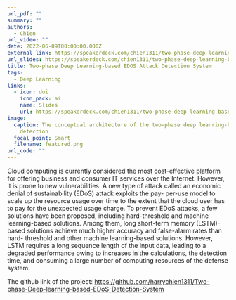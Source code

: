 ```yaml
---
url_pdf: ""
summary: ""
authors:
  - Chien
url_video: ""
date: 2022-06-09T00:00:00.000Z
external_link: https://speakerdeck.com/chien1311/two-phase-deep-learning-based-edos-attack-detection-system
url_slides: https://speakerdeck.com/chien1311/two-phase-deep-learning-based-edos-attack-detection-system
title: Two-phase Deep Learning-based EDOS Attack Detection System
tags:
  - Deep Learning
links:
  - icon: doi
    icon_pack: ai
    name: Slides
    url: https://speakerdeck.com/chien1311/two-phase-deep-learning-based-edos-attack-detection-system
image:
  caption: The conceptual architecture of the two-phase deep leanring-based EDoS
    detection
  focal_point: Smart
  filename: featured.png
url_code: ""
---
```

Cloud computing is currently considered the most cost-effective platform for offering
business and consumer IT services over the Internet. However, it is prone to new vulnerabilities.
A new type of attack called an economic denial of sustainability (EDoS) attack exploits the pay-
per-use model to scale up the resource usage over time to the extent that the cloud user has to pay
for the unexpected usage charge. To prevent EDoS attacks, a few solutions have been proposed,
including hard-threshold and machine learning-based solutions. Among them, long short-term
memory (LSTM)-based solutions achieve much higher accuracy and false-alarm rates than hard-
threshold and other machine learning-based solutions. However, LSTM requires a long sequence
length of the input data, leading to a degraded performance owing to increases in the calculations,
the detection time, and consuming a large number of computing resources of the defense system.


The github link of the project: https://github.com/harrychien1311/Two-phase-Deep-learning-based-EDoS-Detection-System